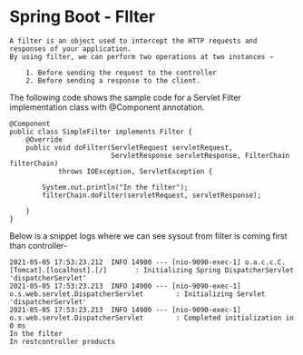 # Spring Boot - FIlter

    A filter is an object used to intercept the HTTP requests and responses of your application. 
    By using filter, we can perform two operations at two instances −
    
        1. Before sending the request to the controller
        2. Before sending a response to the client.
        
The following code shows the sample code for a Servlet Filter implementation class with @Component annotation.
        
    @Component
    public class SimpleFilter implements Filter {
        @Override
        public void doFilter(ServletRequest servletRequest,
                             ServletResponse servletResponse, FilterChain filterChain)
                throws IOException, ServletException {
    
            System.out.println("In the filter");
            filterChain.doFilter(servletRequest, servletResponse);
    
        }
    }
        
Below is a snippet logs where we can see sysout from filter is coming first than controller- 

    2021-05-05 17:53:23.212  INFO 14900 --- [nio-9090-exec-1] o.a.c.c.C.[Tomcat].[localhost].[/]       : Initializing Spring DispatcherServlet 'dispatcherServlet'
    2021-05-05 17:53:23.213  INFO 14900 --- [nio-9090-exec-1] o.s.web.servlet.DispatcherServlet        : Initializing Servlet 'dispatcherServlet'
    2021-05-05 17:53:23.213  INFO 14900 --- [nio-9090-exec-1] o.s.web.servlet.DispatcherServlet        : Completed initialization in 0 ms
    In the filter
    In restcontroller products